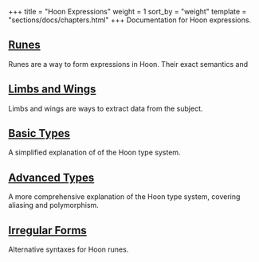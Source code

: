+++
title = "Hoon Expressions"
weight = 1
sort_by = "weight"
template = "sections/docs/chapters.html"
+++
Documentation for Hoon expressions.

## [Runes](@/docs/reference/hoon-expressions/rune/_index.md)

Runes are a way to form expressions in Hoon. Their exact semantics and

## [Limbs and Wings](@/docs/reference/hoon-expressions/limb/_index.md)

Limbs and wings are ways to extract data from the subject.

## [Basic Types](@/docs/reference/hoon-expressions/basic.md)

A simplified explanation of of the Hoon type system.

## [Advanced Types](@/docs/reference/hoon-expressions/advanced.md)

A more comprehensive explanation of the Hoon type system, covering aliasing and polymorphism.

## [Irregular Forms](@/docs/reference/hoon-expressions/irregular.md)

Alternative syntaxes for Hoon runes.
